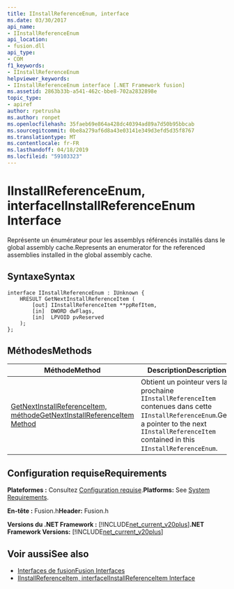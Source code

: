 ```yaml
---
title: IInstallReferenceEnum, interface
ms.date: 03/30/2017
api_name:
- IInstallReferenceEnum
api_location:
- fusion.dll
api_type:
- COM
f1_keywords:
- IInstallReferenceEnum
helpviewer_keywords:
- IInstallReferenceEnum interface [.NET Framework fusion]
ms.assetid: 2863b33b-a541-462c-bbe8-702a2832898e
topic_type:
- apiref
author: rpetrusha
ms.author: ronpet
ms.openlocfilehash: 35faeb69e864a428dc40394ad89a7d50b95bbcab
ms.sourcegitcommit: 0be8a279af6d8a43e03141e349d3efd5d35f8767
ms.translationtype: MT
ms.contentlocale: fr-FR
ms.lasthandoff: 04/18/2019
ms.locfileid: "59103323"
---
```

# <a name="iinstallreferenceenum-interface"></a><span data-ttu-id="86d04-102">IInstallReferenceEnum, interface</span><span class="sxs-lookup"><span data-stu-id="86d04-102">IInstallReferenceEnum Interface</span></span>
<span data-ttu-id="86d04-103">Représente un énumérateur pour les assemblys référencés installés dans le global assembly cache.</span><span class="sxs-lookup"><span data-stu-id="86d04-103">Represents an enumerator for the referenced assemblies installed in the global assembly cache.</span></span>  
  
## <a name="syntax"></a><span data-ttu-id="86d04-104">Syntaxe</span><span class="sxs-lookup"><span data-stu-id="86d04-104">Syntax</span></span>  
  
```  
interface IInstallReferenceEnum : IUnknown {  
    HRESULT GetNextInstallReferenceItem (  
        [out] IInstallReferenceItem **ppRefItem,  
        [in]  DWORD dwFlags,  
        [in]  LPVOID pvReserved  
    );  
};  
```  
  
## <a name="methods"></a><span data-ttu-id="86d04-105">Méthodes</span><span class="sxs-lookup"><span data-stu-id="86d04-105">Methods</span></span>  
  
|<span data-ttu-id="86d04-106">Méthode</span><span class="sxs-lookup"><span data-stu-id="86d04-106">Method</span></span>|<span data-ttu-id="86d04-107">Description</span><span class="sxs-lookup"><span data-stu-id="86d04-107">Description</span></span>|  
|------------|-----------------|  
|[<span data-ttu-id="86d04-108">GetNextInstallReferenceItem, méthode</span><span class="sxs-lookup"><span data-stu-id="86d04-108">GetNextInstallReferenceItem Method</span></span>](../../../../docs/framework/unmanaged-api/fusion/iinstallreferenceenum-getnextinstallreferenceitem-method.md)|<span data-ttu-id="86d04-109">Obtient un pointeur vers la prochaine `IInstallReferenceItem` contenues dans cette `IInstallReferenceEnum`.</span><span class="sxs-lookup"><span data-stu-id="86d04-109">Gets a pointer to the next `IInstallReferenceItem` contained in this `IInstallReferenceEnum`.</span></span>|  
  
## <a name="requirements"></a><span data-ttu-id="86d04-110">Configuration requise</span><span class="sxs-lookup"><span data-stu-id="86d04-110">Requirements</span></span>  
 <span data-ttu-id="86d04-111">**Plateformes :** Consultez [Configuration requise](../../../../docs/framework/get-started/system-requirements.md).</span><span class="sxs-lookup"><span data-stu-id="86d04-111">**Platforms:** See [System Requirements](../../../../docs/framework/get-started/system-requirements.md).</span></span>  
  
 <span data-ttu-id="86d04-112">**En-tête :** Fusion.h</span><span class="sxs-lookup"><span data-stu-id="86d04-112">**Header:** Fusion.h</span></span>  
  
 <span data-ttu-id="86d04-113">**Versions du .NET Framework :** [!INCLUDE[net_current_v20plus](../../../../includes/net-current-v20plus-md.md)]</span><span class="sxs-lookup"><span data-stu-id="86d04-113">**.NET Framework Versions:** [!INCLUDE[net_current_v20plus](../../../../includes/net-current-v20plus-md.md)]</span></span>  
  
## <a name="see-also"></a><span data-ttu-id="86d04-114">Voir aussi</span><span class="sxs-lookup"><span data-stu-id="86d04-114">See also</span></span>

- [<span data-ttu-id="86d04-115">Interfaces de fusion</span><span class="sxs-lookup"><span data-stu-id="86d04-115">Fusion Interfaces</span></span>](../../../../docs/framework/unmanaged-api/fusion/fusion-interfaces.md)
- [<span data-ttu-id="86d04-116">IInstallReferenceItem, interface</span><span class="sxs-lookup"><span data-stu-id="86d04-116">IInstallReferenceItem Interface</span></span>](../../../../docs/framework/unmanaged-api/fusion/iinstallreferenceitem-interface.md)
